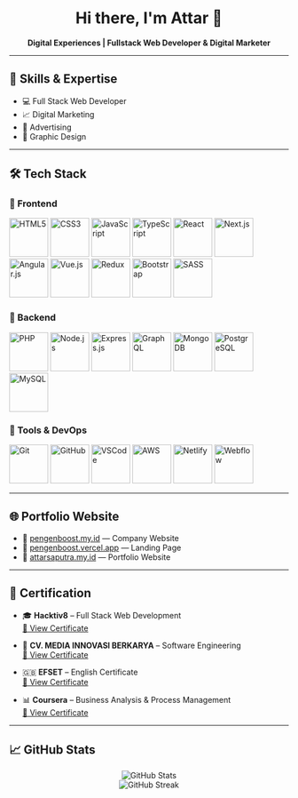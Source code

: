 <h1 align="center">Hi there, I'm Attar 👋</h1>

<p align="center">
  <strong>Digital Experiences | Fullstack Web Developer & Digital Marketer</strong>
</p>

---

## 🧠 Skills & Expertise

- 💻 Full Stack Web Developer  
- 📈 Digital Marketing  
- 📣 Advertising  
- 🎨 Graphic Design

---

## 🛠️ Tech Stack

### 🔹 Frontend

<p align="left">
  <img src="https://cdn.jsdelivr.net/gh/devicons/devicon/icons/html5/html5-original.svg" height="70" title="HTML5" />
  <img src="https://cdn.jsdelivr.net/gh/devicons/devicon/icons/css3/css3-original.svg" height="70" title="CSS3" />
  <img src="https://cdn.jsdelivr.net/gh/devicons/devicon/icons/javascript/javascript-original.svg" height="70" title="JavaScript" />
  <img src="https://cdn.jsdelivr.net/gh/devicons/devicon/icons/typescript/typescript-original.svg" height="70" title="TypeScript" />
  <img src="https://cdn.jsdelivr.net/gh/devicons/devicon/icons/react/react-original.svg" height="70" title="React" />
  <img src="https://cdn.jsdelivr.net/gh/devicons/devicon/icons/nextjs/nextjs-original.svg" height="70" title="Next.js" />
  <img src="https://cdn.jsdelivr.net/gh/devicons/devicon/icons/angularjs/angularjs-original.svg" height="70" title="Angular.js" />
  <img src="https://cdn.jsdelivr.net/gh/devicons/devicon/icons/vuejs/vuejs-original.svg" height="70" title="Vue.js" />
  <img src="https://cdn.jsdelivr.net/gh/devicons/devicon/icons/redux/redux-original.svg" height="70" title="Redux" />
  <img src="https://cdn.jsdelivr.net/gh/devicons/devicon/icons/bootstrap/bootstrap-original.svg" height="70" title="Bootstrap" />
  <img src="https://cdn.jsdelivr.net/gh/devicons/devicon/icons/sass/sass-original.svg" height="70" title="SASS" />
</p>

### 🔹 Backend

<p align="left">
  <img src="https://cdn.jsdelivr.net/gh/devicons/devicon/icons/php/php-original.svg" height="70" title="PHP" />
  <img src="https://cdn.jsdelivr.net/gh/devicons/devicon/icons/nodejs/nodejs-original.svg" height="70" title="Node.js" />
  <img src="https://cdn.jsdelivr.net/gh/devicons/devicon/icons/express/express-original.svg" height="70" title="Express.js" />
  <img src="https://cdn.jsdelivr.net/gh/devicons/devicon/icons/graphql/graphql-plain.svg" height="70" title="GraphQL" />
  <img src="https://cdn.jsdelivr.net/gh/devicons/devicon/icons/mongodb/mongodb-original.svg" height="70" title="MongoDB" />
  <img src="https://cdn.jsdelivr.net/gh/devicons/devicon/icons/postgresql/postgresql-original.svg" height="70" title="PostgreSQL" />
  <img src="https://cdn.jsdelivr.net/gh/devicons/devicon/icons/mysql/mysql-original.svg" height="70" title="MySQL" />
</p>

### 🔹 Tools & DevOps

<p align="left">
  <img src="https://cdn.jsdelivr.net/gh/devicons/devicon/icons/git/git-original.svg" height="70" title="Git" />
  <img src="https://cdn.jsdelivr.net/gh/devicons/devicon/icons/github/github-original.svg" height="70" title="GitHub" />
  <img src="https://cdn.jsdelivr.net/gh/devicons/devicon/icons/vscode/vscode-original.svg" height="70" title="VSCode" />
  <img src="https://cdn.jsdelivr.net/gh/devicons/devicon/icons/amazonwebservices/amazonwebservices-original.svg" height="70" title="AWS" />
  <img src="https://cdn.jsdelivr.net/gh/devicons/devicon/icons/netlify/netlify-original.svg" height="70" title="Netlify" />
  <img src="https://cdn.jsdelivr.net/gh/devicons/devicon/icons/webflow/webflow-original.svg" height="70" title="Webflow" />
</p>

---

## 🌐 Portfolio Website

- 🔗 [pengenboost.my.id](https://pengenboost.my.id) — Company Website  
- 🔗 [pengenboost.vercel.app](https://pengenboost.vercel.app) — Landing Page  
- 🔗 [attarsaputra.my.id](https://attarsaputra.my.id) — Portfolio Website  

---

## 📜 Certification

- 🎓 **Hacktiv8** – Full Stack Web Development  
  [🔗 View Certificate](https://qyiakbrhyqgosswhipvq.supabase.co/storage/v1/object/public/attar//certificate.png)

- 🏢 **CV. MEDIA INNOVASI BERKARYA** – Software Engineering  
  [🔗 View Certificate](https://qyiakbrhyqgosswhipvq.supabase.co/storage/v1/object/public/attar//serti%20atar.jfif)

- 🇬🇧 **EFSET** – English Certificate  
  [🔗 View Certificate](https://links.t-educationfirst.mkt4686.com/servlet/MailView?ms=NTY0Mzg4NTES1&r=LTg2MzcyOTY2NjAS1&j=MjUyMTgyNjE1MwS2&mt=1&rt=0)

- 📊 **Coursera** – Business Analysis & Process Management  
  [🔗 View Certificate](https://www.coursera.org/account/accomplishments/verify/LAC8GYPHAYXM?utm_source=link&utm_medium=certificate&utm_content=cert_image&utm_campaign=sharing_cta&utm_product=project)

---

## 📈 GitHub Stats

<p align="center">
  <img src="https://github-readme-stats.vercel.app/api?username=attarsaputra&show_icons=true&theme=radical" alt="GitHub Stats" />
  <br />
  <img src="https://streak-stats.demolab.com?user=attarsaputra&theme=radical" alt="GitHub Streak" />
</p>

